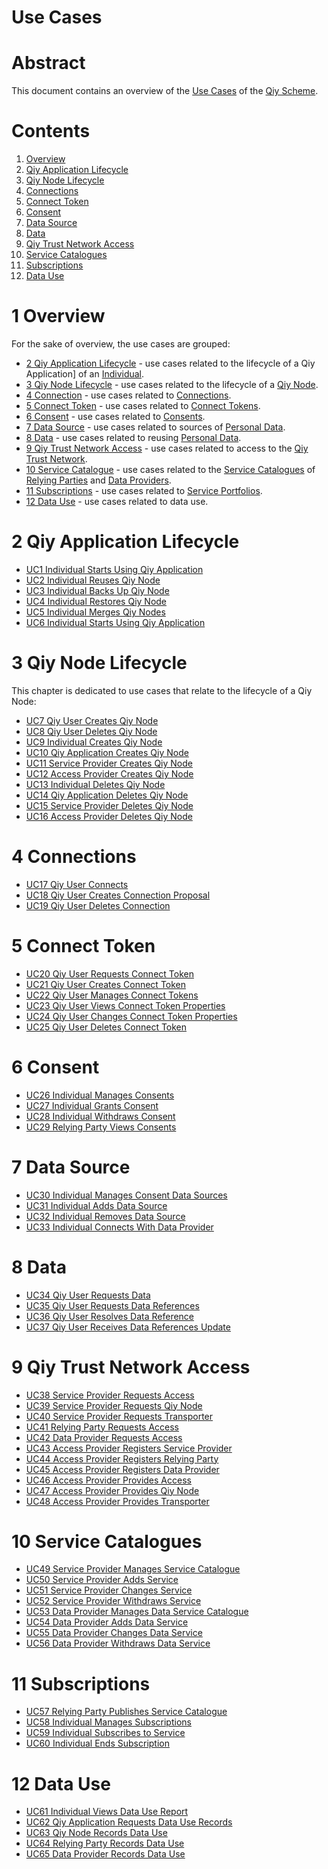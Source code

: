 # Use Cases

# Abstract

This document contains an overview of the [Use Cases](../Definitions.md#use-case) of the [Qiy Scheme](../Definitions.md#qiy-scheme).

# Contents

1. [Overview](#1-overview)
1. [Qiy Application Lifecycle](#2-qiy-application-lifecycle)
1. [Qiy Node Lifecycle](#3-qiy-node-lifecycle)
1. [Connections](#4-connections)
1. [Connect Token](#5-connect-token)
1. [Consent](#6-consent)
1. [Data Source](#7-data-source)
1. [Data](#8-data)
1. [Qiy Trust Network Access](#9-qiy-trust-network-access)
1. [Service Catalogues](#10-service-catalogues)
1. [Subscriptions](#11-subscriptions)
1. [Data Use](#12-data-use)

# 1 Overview

For the sake of overview, the use cases are grouped:
* [2 Qiy Application Lifecycle](#2-qiy-application-lifecycle) - use cases related to the lifecycle of a Qiy Application] of an [Individual](../Definitions.md#individual).
* [3 Qiy Node Lifecycle](#3-qiy-node-lifecycle) - use cases related to the lifecycle of a [Qiy Node](../Definitions.md#qiy-node).
* [4 Connection](#4-connection) - use cases related to [Connections](../Definitions.md#connection).
* [5 Connect Token](#5-connect-token) - use cases related to [Connect Tokens](../Definitions.md#connect-token).
* [6 Consent](#6-consent) - use cases related to [Consents](../Definitions.md#consent).
* [7 Data Source](#7-data-source) - use cases related to sources of [Personal Data](../Definitions.md#personal-data).
* [8 Data](#8-data) - use cases related to reusing [Personal Data](../Definitions.md#personal-data).
* [9 Qiy Trust Network Access](#9-qiy-trust-network-access) - use cases related to access to the [Qiy Trust Network](../Definitions.md#qiy-trust-network).
* [10 Service Catalogue](#10-service-catalogue) - use cases related to the [Service Catalogues](../Definitions.md#service-catalogue) of [Relying Parties](../Definitions.md#relying-party) and [Data Providers](../Definitions.md#data-provider).
* [11 Subscriptions](#11-subscriptions) - use cases related to [Service Portfolios](../Definitions.md#service-portfolio).
* [12 Data Use](#12-data-use) - use cases related to data use.

# 2 Qiy Application Lifecycle

* [UC1 Individual Starts Using Qiy Application](UC1%20Individual%20Starts%20Using%20Qiy%20Application.md)
* [UC2 Individual Reuses Qiy Node](UC2%20Individual%20Reuses%20Qiy%20Node.md)
* [UC3 Individual Backs Up Qiy Node](UC3%20Individual%20Backs%20Up%20Qiy%20Node.md)
* [UC4 Individual Restores Qiy Node](UC4%20Individual%20Restores%20Qiy%20Node.md)
* [UC5 Individual Merges Qiy Nodes](UC5%20Individual%20Merges%20Qiy%20Nodes.md)
* [UC6 Individual Starts Using Qiy Application](UC6%20Individual%20Starts%20Using%20Qiy%20Application.md)

# 3 Qiy Node Lifecycle

This chapter is dedicated to use cases that relate to the lifecycle of a Qiy Node:

* [UC7 Qiy User Creates Qiy Node](UC7%20Qiy%20User%20Creates%20Qiy%20Node.md)
* [UC8 Qiy User Deletes Qiy Node](UC8%20Qiy%20User%20Deletes%20Qiy%20Node.md)
* [UC9 Individual Creates Qiy Node](UC9%20Individual%20Creates%20Qiy%20Node.md)
* [UC10 Qiy Application Creates Qiy Node](UC10%20Qiy%20Application%20Creates%20Qiy%20Node.md)
* [UC11 Service Provider Creates Qiy Node](UC11%20Service%20Provider%20Creates%20Qiy%20Node.md)
* [UC12 Access Provider Creates Qiy Node](UC12%20Access%20Provider%20Creates%20Qiy%20Node.md)
* [UC13 Individual Deletes Qiy Node](UC13%20Individual%20Deletes%20Qiy%20Node.md)
* [UC14 Qiy Application Deletes Qiy Node](UC14%20Qiy%20Application%20Deletes%20Qiy%20Node.md)
* [UC15 Service Provider Deletes Qiy Node](UC15%20Service%20Provider%20Deletes%20Qiy%20Node.md)
* [UC16 Access Provider Deletes Qiy Node](UC16%20Access%20Provider%20Deletes%20Qiy%20Node.md)

# 4 Connections

* [UC17 Qiy User Connects](UC17%20Qiy%20User%20Connects.md)
* [UC18 Qiy User Creates Connection Proposal](UC18%20Qiy%20User%20Creates%20Connection%20Proposal.md)
* [UC19 Qiy User Deletes Connection](UC19%20Qiy%20User%20Deletes%20Connection.md)

# 5 Connect Token

* [UC20 Qiy User Requests Connect Token](UC20%20Qiy%20User%20Requests%20Connect%20Token.md)
* [UC21 Qiy User Creates Connect Token](UC21%20Qiy%20User%20Creates%20Connect%20Token.md)
* [UC22 Qiy User Manages Connect Tokens](UC22%20Qiy%20User%20Manages%20Connect%20Tokens.md)
* [UC23 Qiy User Views Connect Token Properties](UC23%20Qiy%20User%20Views%20Connect%20Token%20Properties.md)
* [UC24 Qiy User Changes Connect Token Properties](UC24%20Qiy%20User%20Changes%20Connect%20Token%20Properties.md)
* [UC25 Qiy User Deletes Connect Token](UC25%20Qiy%20User%20Deletes%20Connect%20Token.md)

# 6 Consent

* [UC26 Individual Manages Consents](UC26%20Individual%20Manages%20Consents.md)
* [UC27 Individual Grants Consent](UC27%20Individual%20Grants%20Consent.md)
* [UC28 Individual Withdraws Consent](UC28%20Individual%20Withdraws%20Consent.md)
* [UC29 Relying Party Views Consents](UC29%20Relying%20Party%20Views%20Consents.md)

# 7 Data Source

* [UC30 Individual Manages Consent Data Sources](UC30%20Individual%20Manages%20Consent%20Data%20Sources.md)
* [UC31 Individual Adds Data Source](UC31%20Individual%20Adds%20Data%20Source.md)
* [UC32 Individual Removes Data Source](UC32%20Individual%20Removes%20Data%20Source.md)
* [UC33 Individual Connects With Data Provider](UC33%20Individual%20Connects%20With%20Data%20Provider.md)

# 8 Data

* [UC34 Qiy User Requests Data](UC34%20Qiy%20User%20Requests%20Data.md)
* [UC35 Qiy User Requests Data References](UC35%20Qiy%20User%20Requests%20Data%20References.md)
* [UC36 Qiy User Resolves Data Reference](UC36%20Qiy%20User%20Resolves%20Data%20Reference.md)
* [UC37 Qiy User Receives Data References Update](UC37%20Qiy%20User%20Receives%20Data%20References%20Update.md)

# 9 Qiy Trust Network Access

* [UC38 Service Provider Requests Access](UC38%20Service%20Provider%20Requests%20Access.md)
* [UC39 Service Provider Requests Qiy Node](UC39%20Service%20Provider%20Requests%20Qiy%20Node.md)
* [UC40 Service Provider Requests Transporter](UC40%20Service%20Provider%20Requests%20Transporter.md)
* [UC41 Relying Party Requests Access](UC41%20Relying%20Party%20Requests%20Access.md)
* [UC42 Data Provider Requests Access](UC42%20Data%20Provider%20Requests%20Access.md)
* [UC43 Access Provider Registers Service Provider](UC43%20Access%20Provider%20Registers%20Service%20Provider.md)
* [UC44 Access Provider Registers Relying Party](UC44%20Access%20Provider%20Registers%20Relying%20Party.md)
* [UC45 Access Provider Registers Data Provider](UC45%20Access%20Provider%20Registers%20Data%20Provider.md)
* [UC46 Access Provider Provides Access](UC46%20Access%20Provider%20Provides%20Access.md)
* [UC47 Access Provider Provides Qiy Node](UC47%20Access%20Provider%20Provides%20Qiy%20Node.md)
* [UC48 Access Provider Provides Transporter](UC48%20Access%20Provider%20Provides%20Transporter.md)

# 10 Service Catalogues

* [UC49 Service Provider Manages Service Catalogue](UC49%20Service%20Provider%20Manages%20Service%20Catalogue.md)
* [UC50 Service Provider Adds Service](UC50%20Service%20Provider%20Adds%20Service.md)
* [UC51 Service Provider Changes Service](UC51%20Service%20Provider%20Changes%20Service.md)
* [UC52 Service Provider Withdraws Service](UC52%20Service%20Provider%20Withdraws%20Service.md)
* [UC53 Data Provider Manages Data Service Catalogue](UC53%20Data%20Provider%20Manages%20Data%20Service%20Catalogue.md)
* [UC54 Data Provider Adds Data Service](UC54%20Data%20Provider%20Adds%20Data%20Service.md)
* [UC55 Data Provider Changes Data Service](UC55%20Data%20Provider%20Changes%20Data%20Service.md)
* [UC56 Data Provider Withdraws Data Service](UC56%20Data%20Provider%20Withdraws%20Data%20Service.md)

# 11 Subscriptions

* [UC57 Relying Party Publishes Service Catalogue](UC57%20Relying%20Party%20Publishes%20Service%20Catalogue.md)
* [UC58 Individual Manages Subscriptions](UC58%20Individual%20Manages%20Subscriptions.md)
* [UC59 Individual Subscribes to Service](UC59%20Individual%20Subscribes%20to%20Service.md)
* [UC60 Individual Ends Subscription](UC60%20Individual%20Ends%20Subscription.md)

# 12 Data Use

* [UC61 Individual Views Data Use Report](UC61%20Individual%20Views%20Data%20Use%20Report.md)
* [UC62 Qiy Application Requests Data Use Records](UC62%20Qiy%20Application%20Requests%20Data%20Use%20Records.md)
* [UC63 Qiy Node Records Data Use](UC63%20Qiy%20Node%20Records%20Data%20Use.md)
* [UC64 Relying Party Records Data Use](UC64%20Relying%20Party%20Records%20Data%20Use.md)
* [UC65 Data Provider Records Data Use](UC65%20Data%20Provider%20Records%20Data%20Use.md)


